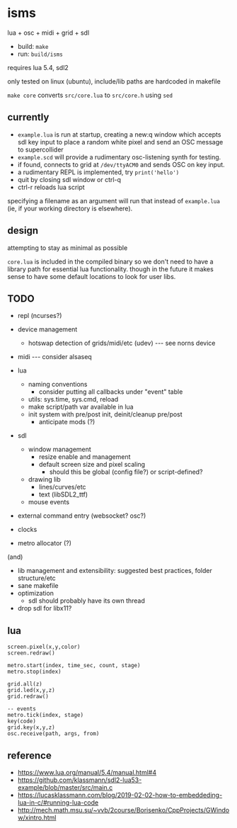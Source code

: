 # isms

lua + osc + midi + grid + sdl

- build: `make`
- run: `build/isms`

requires lua 5.4, sdl2

only tested on linux (ubuntu), include/lib paths are hardcoded in makefile

`make core` converts `src/core.lua` to `src/core.h` using `sed`

## currently

- `example.lua` is run at startup, creating a new:q window which accepts sdl key input to place a random white pixel and send an OSC message to supercollider
- `example.scd` will provide a rudimentary osc-listening synth for testing.
- if found, connects to grid at `/dev/ttyACM0` and sends OSC on key input.
- a rudimentary REPL is implemented, try `print('hello')`
- quit by closing sdl window or ctrl-q
- ctrl-r reloads lua script

specifying a filename as an argument will run that instead of `example.lua` (ie, if your working directory is elsewhere).

## design

attempting to stay as minimal as possible

`core.lua` is included in the compiled binary so we don't need to have a library path for essential lua functionality. though in the future it makes sense to have some default locations to look for user libs.

## TODO

- repl (ncurses?)
- device management
  - hotswap detection of grids/midi/etc (udev) --- see norns device
- midi --- consider alsaseq
- lua
  - naming conventions
    - consider putting all callbacks under "event" table
  - utils: sys.time, sys.cmd, reload
  - make script/path var available in lua
  - init system with pre/post init, deinit/cleanup pre/post
    - anticipate mods (?)

- sdl
  - window management
    - resize enable and management
    - default screen size and pixel scaling
      - should this be global (config file?) or script-defined?
  - drawing lib
    - lines/curves/etc
    - text (libSDL2_ttf)
  - mouse events

- external command entry (websocket? osc?)
- clocks
- metro allocator (?)

(and)

- lib management and extensibility: suggested best practices, folder structure/etc
- sane makefile
- optimization
  - sdl should probably have its own thread
- drop sdl for libx11?


## lua

```
screen.pixel(x,y,color)
screen.redraw()

metro.start(index, time_sec, count, stage)
metro.stop(index)

grid.all(z)
grid.led(x,y,z)
grid.redraw()

-- events
metro.tick(index, stage)
key(code)
grid.key(x,y,z)
osc.receive(path, args, from)
```


## reference

- https://www.lua.org/manual/5.4/manual.html#4
- https://github.com/klassmann/sdl2-lua53-example/blob/master/src/main.c
- https://lucasklassmann.com/blog/2019-02-02-how-to-embeddeding-lua-in-c/#running-lua-code
- http://mech.math.msu.su/~vvb/2course/Borisenko/CppProjects/GWindow/xintro.html
